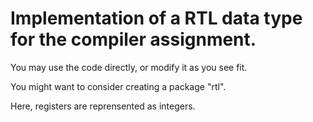 Implementation of a RTL data type for the compiler assignment.
==============================================================

You may use the code directly, or modify it as you see fit.

You might want to consider creating a package "rtl".

Here, registers are reprensented as integers.
